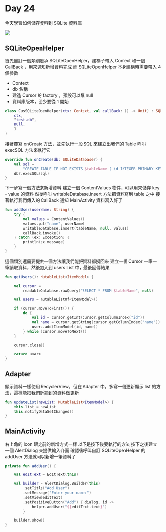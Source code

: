 Day 24
===

今天學習如何儲存資料到 SQLite 資料庫

![](https://i.imgur.com/gl7qr8Q.gif)

## SQLiteOpenHelper

首先自訂一個類別繼承 SQLiteOpenHelper，建構子帶入 Context 和一個 CallBack ，用來通知新增資料完成
而 SQLiteOpenHelper 本身建構時需要帶入 4 個參數
- Context
- db 名稱
- 建造 Cursor 的 factory ，預設可以填 null
- 資料庫版本，至少要從 1 開始

```kotlin
class CusSQLiteOpenHelper(ctx: Context, val callBack: () -> Unit) : SQLiteOpenHelper(
    ctx,
    "test.db",
    null,
    1
) 
```
接著覆寫 onCreate 方法，並先執行一段 SQL 來建立出我們的 Table
呼叫 execSQL 方法來執行它
```kotlin
override fun onCreate(db: SQLiteDatabase?) {
    val sql =
        "CREATE TABLE IF NOT EXISTS $tableName ( id INTEGER PRIMARY KEY AUTOINCREMENT, name TEXT)"
    db?.execSQL(sql)
}
```
下一步寫一個方法來新增資料
建立一個 ContentValues 物件，可以用來儲存 key - value 的資料
然後呼叫 writableDatabase.insert 方法把資料寫到 table 之中
接著執行我們傳入的 CallBack 通知 MainActivity 資料寫入好了
```kotlin
fun addUser(userName: String) {
    try {
        val values = ContentValues()
        values.put("name", userName)
        writableDatabase.insert(tableName, null, values)
        callBack.invoke()
    } catch (ex: Exception) {
        println(ex.message)
    }
}
```
這個類別還需要提供一個方法讓我們能把資料都撈回來
建立一個 Cursor 一筆一筆讀取資料，然後加入到 users List 中，最後回傳結果
```kotlin
fun getUsers(): MutableList<ItemModel> {

    val cursor =
        readableDatabase.rawQuery("SELECT * FROM $tableName", null)

    val users = mutableListOf<ItemModel>()

    if (cursor.moveToFirst()) {
        do {
            val id = cursor.getInt(cursor.getColumnIndex("id"))
            val name = cursor.getString(cursor.getColumnIndex("name"))
            users.add(ItemModel(id, name))
        } while (cursor.moveToNext())
    }

    cursor.close()

    return users
}
```
## Adapter

顯示資料一樣使用 RecyclerView，但在 Adapter 中，多寫一個更新顯示 list 的方法，這樣能把我們新拿到的資料做更新
```kotlin
fun updateList(newList: MutableList<ItemModel>) {
    this.list = newList
    this.notifyDataSetChanged()
}
```

## MainActivity

右上角的 icon 跟之前的新增方式一樣
以下是按下後要執行的方法
按下之後建立一個 AlertDialog 來提供輸入介面
確認後呼叫自訂 SQLiteOpenHelper 的 addUser 方法就可以新增一筆資料了
```kotlin
private fun addUser() {

    val editText = EditText(this)

    val builder = AlertDialog.Builder(this)
        .setTitle("Add User")
        .setMessage("Enter your name:")
        .setView(editText)
        .setPositiveButton("Add") { dialog, id ->
            helper.addUser("${editText.text}")
        }

    builder.show()
}
```